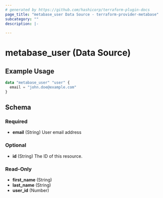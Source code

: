 ```yaml
---
# generated by https://github.com/hashicorp/terraform-plugin-docs
page_title: "metabase_user Data Source - terraform-provider-metabase"
subcategory: ""
description: |-
  
---
```


# metabase_user (Data Source)



## Example Usage

```terraform
data "metabase_user" "user" {
  email = "john.doe@example.com"
}
```

<!-- schema generated by tfplugindocs -->
## Schema

### Required

- **email** (String) User email address

### Optional

- **id** (String) The ID of this resource.

### Read-Only

- **first_name** (String)
- **last_name** (String)
- **user_id** (Number)


